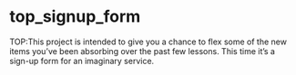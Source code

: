 # top_signup_form
TOP:This project is intended to give you a chance to flex some of the new items you’ve been absorbing over the past few lessons. This time it’s a sign-up form for an imaginary service.
